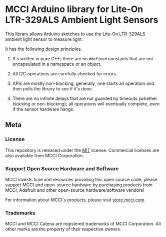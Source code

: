 # MCCI Arduino library for Lite-On LTR-329ALS Ambient Light Sensors

This library allows Arduino sketches to use the Lite-On LTR-329ALS ambient light sensor to measure light.

It has the following design principles.

1. It's written in pure C++; there are no `#defined` constants that are not encapsulated in a namespace or an object.

2. All I2C operations are carefully checked for errors.

3. APIs are mostly non-blocking; generally, one starts an operation and then polls the library to see if it's done.

4. There are no infinite delays that are not guarded by timeouts (whether blocking or non-blocking); all operations will eventually complete, even if the sensor hardware hangs.

## Meta

### License

This repository is released under the [MIT](./LICENSE.md) license. Commercial licenses are also available from MCCI Corporation.

### Support Open Source Hardware and Software

MCCI invests time and resources providing this open source code, please support MCCI and open-source hardware by purchasing products from MCCI, Adafruit and other open-source hardware/software vendors!

For information about MCCI's products, please visit [store.mcci.com](https://store.mcci.com/).

### Trademarks

MCCI and MCCI Catena are registered trademarks of MCCI Corporation. All other marks are the property of their respective owners.
